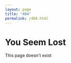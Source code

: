 ```yaml
---
layout: page
title: "404"
permalink: /404.html
--- 
```


<h1>You Seem Lost</h1>

<p>This page doesn't exist</p>